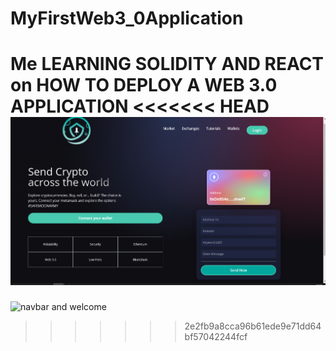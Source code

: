 # MyFirstWeb3_0Application
Me LEARNING SOLIDITY AND REACT on HOW TO DEPLOY A WEB 3.0 APPLICATION 
<<<<<<< HEAD
![Navbar / Welcome](./client/images/Results/navWel.png?raw=true "Navbar / Welcome")
=======
![navbar and welcome](https://user-images.githubusercontent.com/72314772/153023966-70d8e5ab-4e11-494d-ba4b-71ce4261048a.png)
>>>>>>> 2e2fb9a8cca96b61ede9e71dd64bf57042244fcf
